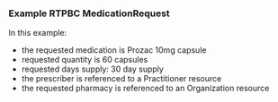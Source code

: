 <h3 id="example-rtpbc-medicationrequest">Example RTPBC MedicationRequest</h3>
<p>In this example:</p>
<ul>
<li>the requested medication is Prozac 10mg capsule</li>
<li>requested quantity is 60 capsules</li>
<li>requested days supply: 30 day supply</li>
<li>the prescriber is referenced to a Practitioner resource</li>
<li>the requested pharmacy is referenced to an Organization resource</li>
</ul>
<br/>
<!--
<div><img src="rtpbc-medication-request-03.png" alt="medicationrequest"></div>
-->
<p><br/></p>